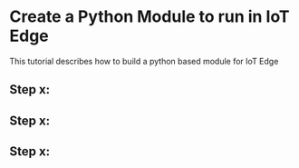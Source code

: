 # Create a Python Module to run in IoT Edge

This tutorial describes how to build a python based module for IoT Edge

## Step x:


## Step x:


## Step x:

